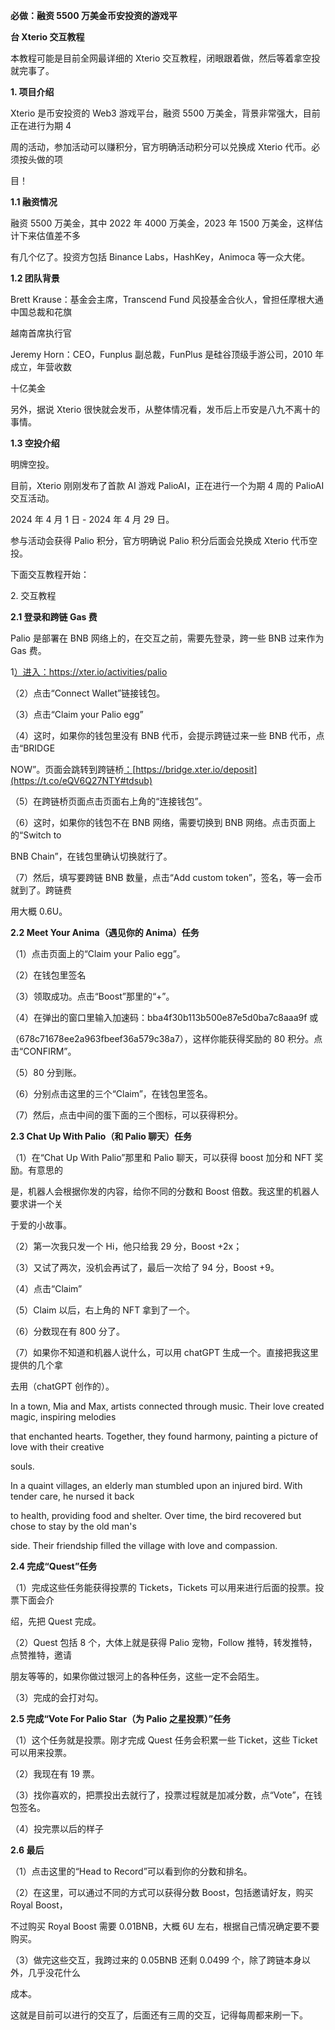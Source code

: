 ﻿<a name="br1"></a> 

**必做：融资 5500 万美金币安投资的游戏平**

**台 Xterio 交互教程**

本教程可能是目前全网最详细的 Xterio 交互教程，闭眼跟着做，然后等着拿空投就完事了。

**1. 项目介绍**

Xterio 是币安投资的 Web3 游戏平台，融资 5500 万美金，背景非常强大，目前正在进行为期 4

周的活动，参加活动可以赚积分，官方明确活动积分可以兑换成 Xterio 代币。必须按头做的项

目！

**1.1 融资情况**

融资 5500 万美金，其中 2022 年 4000 万美金，2023 年 1500 万美金，这样估计下来估值差不多

有几个亿了。投资方包括 Binance Labs，HashKey，Animoca 等一众大佬。

**1.2 团队背景**

Brett Krause：基金会主席，Transcend Fund 风投基金合伙人，曾担任摩根大通中国总裁和花旗

越南首席执行官

Jeremy Horn：CEO，Funplus 副总裁，FunPlus 是硅谷顶级手游公司，2010 年成立，年营收数

十亿美金



<a name="br2"></a> 

另外，据说 Xterio 很快就会发币，从整体情况看，发币后上币安是八九不离十的事情。

**1.3 空投介绍**

明牌空投。

目前，Xterio 刚刚发布了首款 AI 游戏 PalioAI，正在进行一个为期 4 周的 PalioAI 交互活动。

2024 年 4 月 1 日 - 2024 年 4 月 29 日。

参与活动会获得 Palio 积分，官方明确说 Palio 积分后面会兑换成 Xterio 代币空投。

下面交互教程开始：

2\. 交互教程

**2.1 登录和跨链 Gas 费**

Palio 是部署在 BNB 网络上的，在交互之前，需要先登录，跨一些 BNB 过来作为 Gas 费。

1[）进入：](https://xter.io/activities/palio)<https://xter.io/activities/palio>

（2）点击“Connect Wallet”链接钱包。

（3）点击“Claim your Palio egg”



<a name="br3"></a> 

（4）这时，如果你的钱包里没有 BNB 代币，会提示跨链过来一些 BNB 代币，点击“BRIDGE

NOW”。页面会跳转到跨链桥[：](https://t.co/eQV6Q27NTY#tdsub)[https://bridge.xter.io/deposit](https://t.co/eQV6Q27NTY#tdsub)



<a name="br4"></a> 

（5）在跨链桥页面点击页面右上角的“连接钱包”。

（6）这时，如果你的钱包不在 BNB 网络，需要切换到 BNB 网络。点击页面上的“Switch to

BNB Chain”，在钱包里确认切换就行了。

（7）然后，填写要跨链 BNB 数量，点击“Add custom token”，签名，等一会币就到了。跨链费

用大概 0.6U。



<a name="br5"></a> 

**2.2 Meet Your Anima（遇见你的 Anima）任务**

（1）点击页面上的“Claim your Palio egg”。

（2）在钱包里签名

（3）领取成功。点击“Boost”那里的“+”。



<a name="br6"></a> 

（4）在弹出的窗口里输入加速码：bba4f30b113b500e87e5d0ba7c8aaa9f 或

（678c71678ee2a963fbeef36a579c38a7），这样你能获得奖励的 80 积分。点击“CONFIRM”。

（5）80 分到账。



<a name="br7"></a> 

（6）分别点击这里的三个“Claim”，在钱包里签名。

（7）然后，点击中间的蛋下面的三个图标，可以获得积分。

**2.3 Chat Up With Palio（和 Palio 聊天）任务**

（1）在“Chat Up With Palio”那里和 Palio 聊天，可以获得 boost 加分和 NFT 奖励。有意思的

是，机器人会根据你发的内容，给你不同的分数和 Boost 倍数。我这里的机器人要求讲一个关



<a name="br8"></a> 

于爱的小故事。

（2）第一次我只发一个 Hi，他只给我 29 分，Boost +2x；

（3）又试了两次，没机会再试了，最后一次给了 94 分，Boost +9。

（4）点击“Claim”

（5）Claim 以后，右上角的 NFT 拿到了一个。

（6）分数现在有 800 分了。

（7）如果你不知道和机器人说什么，可以用 chatGPT 生成一个。直接把我这里提供的几个拿

去用（chatGPT 创作的）。

In a town, Mia and Max, artists connected through music. Their love created magic, inspiring melodies

that enchanted hearts. Together, they found harmony, painting a picture of love with their creative

souls.

In a quaint villages, an elderly man stumbled upon an injured bird. With tender care, he nursed it back

to health, providing food and shelter. Over time, the bird recovered but chose to stay by the old man's

side. Their friendship filled the village with love and compassion.



<a name="br9"></a> 

**2.4 完成“Quest”任务**



<a name="br10"></a> 

（1）完成这些任务能获得投票的 Tickets，Tickets 可以用来进行后面的投票。投票下面会介

绍，先把 Quest 完成。

（2）Quest 包括 8 个，大体上就是获得 Palio 宠物，Follow 推特，转发推特，点赞推特，邀请

朋友等等的，如果你做过银河上的各种任务，这些一定不会陌生。

（3）完成的会打对勾。



<a name="br11"></a> 

**2.5 完成“Vote For Palio Star（为 Palio 之星投票）”任务**

（1）这个任务就是投票。刚才完成 Quest 任务会积累一些 Ticket，这些 Ticket 可以用来投票。

（2）我现在有 19 票。



<a name="br12"></a> 

（3）找你喜欢的，把票投出去就行了，投票过程就是加减分数，点“Vote”，在钱包签名。

（4）投完票以后的样子



<a name="br13"></a> 

**2.6 最后**

（1）点击这里的“Head to Record”可以看到你的分数和排名。



<a name="br14"></a> 

（2）在这里，可以通过不同的方式可以获得分数 Boost，包括邀请好友，购买 Royal Boost，

不过购买 Royal Boost 需要 0.01BNB，大概 6U 左右，根据自己情况确定要不要购买。

（3）做完这些交互，我跨过来的 0.05BNB 还剩 0.0499 个，除了跨链本身以外，几乎没花什么

成本。

这就是目前可以进行的交互了，后面还有三周的交互，记得每周都来刷一下。

